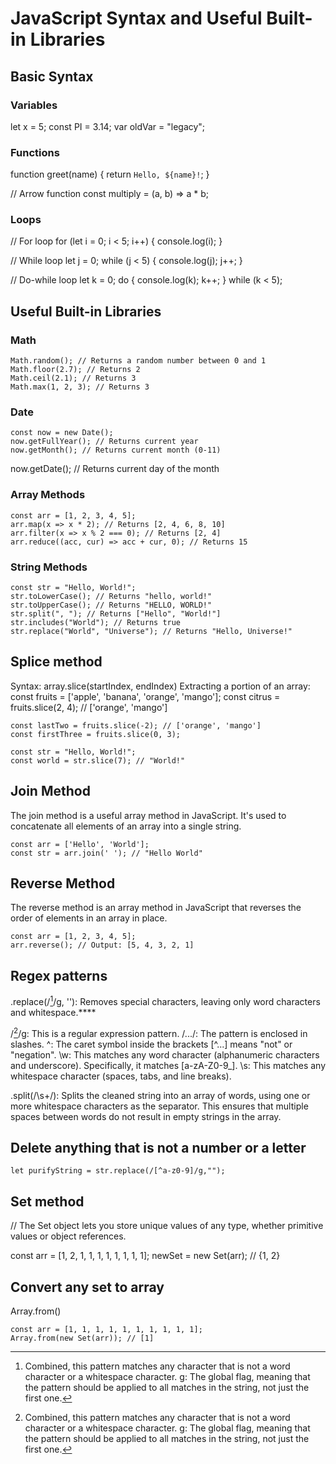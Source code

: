 
# JavaScript Syntax and Useful Built-in Libraries

## Basic Syntax

### Variables

let x = 5;
const PI = 3.14;
var oldVar = "legacy";



### Functions

function greet(name) {
    return `Hello, ${name}!`;
}

// Arrow function
const multiply = (a, b) => a * b;


### Loops

// For loop
for (let i = 0; i < 5; i++) {
    console.log(i);
}

// While loop
let j = 0;
while (j < 5) {
    console.log(j);
    j++;
}

// Do-while loop
let k = 0;
do {
    console.log(k);
    k++;
} while (k < 5);


## Useful Built-in Libraries

### Math

    Math.random(); // Returns a random number between 0 and 1
    Math.floor(2.7); // Returns 2
    Math.ceil(2.1); // Returns 3
    Math.max(1, 2, 3); // Returns 3


### Date

    const now = new Date();
    now.getFullYear(); // Returns current year
    now.getMonth(); // Returns current month (0-11)
now.getDate(); // Returns current day of the month


### Array Methods

    const arr = [1, 2, 3, 4, 5];
    arr.map(x => x * 2); // Returns [2, 4, 6, 8, 10]
    arr.filter(x => x % 2 === 0); // Returns [2, 4]
    arr.reduce((acc, cur) => acc + cur, 0); // Returns 15


### String Methods

    const str = "Hello, World!";
    str.toLowerCase(); // Returns "hello, world!"
    str.toUpperCase(); // Returns "HELLO, WORLD!"
    str.split(", "); // Returns ["Hello", "World!"]
    str.includes("World"); // Returns true
    str.replace("World", "Universe"); // Returns "Hello, Universe!"

## Splice method
Syntax: array.slice(startIndex, endIndex)
Extracting a portion of an array:
    const fruits = ['apple', 'banana', 'orange', 'mango'];
    const citrus = fruits.slice(2, 4); // ['orange', 'mango']

    const lastTwo = fruits.slice(-2); // ['orange', 'mango']
    const firstThree = fruits.slice(0, 3);

    const str = "Hello, World!";
    const world = str.slice(7); // "World!"

## Join Method
The join method is a useful array method in JavaScript. It's used to concatenate all elements of an array into a single string.

    const arr = ['Hello', 'World'];
    const str = arr.join(' '); // "Hello World"

## Reverse Method
The reverse method is an array method in JavaScript that reverses the order of elements in an array in place.

    const arr = [1, 2, 3, 4, 5];
    arr.reverse(); // Output: [5, 4, 3, 2, 1]

## Regex patterns

.replace(/[^\w\s]/g, ''): Removes special characters, leaving only word characters and whitespace.****

/[^\w\s]/g: This is a regular expression pattern.
/.../: The pattern is enclosed in slashes.
^: The caret symbol inside the brackets [^...] means "not" or "negation".
\w: This matches any word character (alphanumeric characters and underscore). Specifically, it matches [a-zA-Z0-9_].
\s: This matches any whitespace character (spaces, tabs, and line breaks).
[^\w\s]: Combined, this pattern matches any character that is not a word character or a whitespace character.
g: The global flag, meaning that the pattern should be applied to all matches in the string, not just the first one.

.split(/\s+/): Splits the cleaned string into an array of words, using one or more whitespace characters as the separator. This ensures that multiple spaces between words do not result in empty strings in the array.


## Delete anything that is not a number or a letter
    let purifyString = str.replace(/[^a-z0-9]/g,"");


## Set method
// The Set object lets you store unique values of any type, whether primitive values or object references.

const arr = [1, 2, 1, 1, 1, 1, 1, 1, 1, 1];
newSet = new Set(arr); // {1, 2}


## Convert any set to array 

Array.from()

    const arr = [1, 1, 1, 1, 1, 1, 1, 1, 1, 1];
    Array.from(new Set(arr)); // [1]